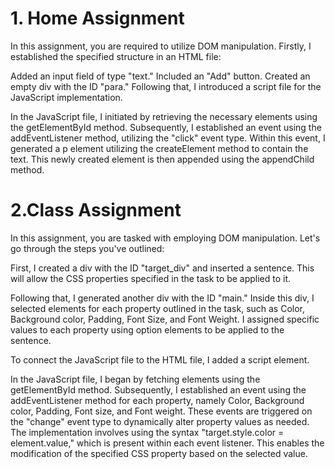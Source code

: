 
# 1. Home Assignment

In this assignment, you are required to utilize DOM manipulation. Firstly, I established the specified structure in an HTML file:

Added an input field of type "text."
Included an "Add" button.
Created an empty div with the ID "para."
Following that, I introduced a script file for the JavaScript implementation.

In the JavaScript file, I initiated by retrieving the necessary elements using the getElementById method. Subsequently, I established an event using the addEventListener method, utilizing the "click" event type. Within this event, I generated a p element utilizing the createElement method to contain the text. This newly created element is then appended using the appendChild method.

# 2.Class Assignment

In this assignment, you are tasked with employing DOM manipulation. Let's go through the steps you've outlined:

First, I created a div with the ID "target_div" and inserted a sentence. This will allow the CSS properties specified in the task to be applied to it.

Following that, I generated another div with the ID "main." Inside this div, I selected elements for each property outlined in the task, such as Color, Background color, Padding, Font Size, and Font Weight. I assigned specific values to each property using option elements to be applied to the sentence.

To connect the JavaScript file to the HTML file, I added a script element.

In the JavaScript file, I began by fetching elements using the getElementById method. Subsequently, I established an event using the addEventListener method for each property, namely Color, Background color, Padding, Font size, and Font weight. These events are triggered on the "change" event type to dynamically alter property values as needed. The implementation involves using the syntax "target.style.color = element.value," which is present within each event listener. This enables the modification of the specified CSS property based on the selected value.






